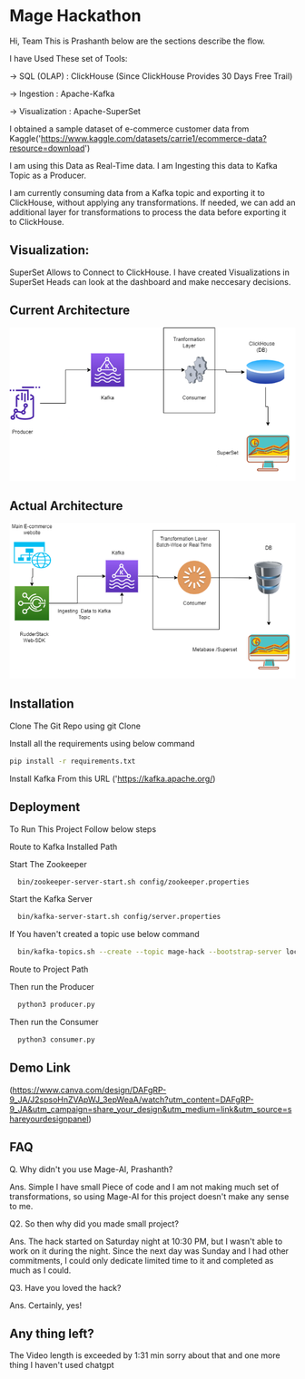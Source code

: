 
# Mage Hackathon

Hi, Team This is Prashanth below are the sections describe the flow.

I have Used These set of Tools:

 -> SQL (OLAP) : ClickHouse (Since ClickHouse Provides 30 Days Free Trail)

 -> Ingestion : Apache-Kafka

 -> Visualization : Apache-SuperSet

I obtained a sample dataset of e-commerce customer data from Kaggle('https://www.kaggle.com/datasets/carrie1/ecommerce-data?resource=download')

I am using this Data as Real-Time data. I am Ingesting this data to Kafka Topic as a Producer.

I am currently consuming data from a Kafka topic and exporting it to ClickHouse, without applying any transformations. If needed, we can add an additional layer for transformations to process the data before exporting it to ClickHouse.

## Visualization:

SuperSet Allows to Connect to ClickHouse. I have created Visualizations in SuperSet Heads can look at the dashboard and make neccesary decisions.



## Current Architecture

![](https://github.com/Iamprashanth-1/hack/blob/main/images/arch.png)

## Actual Architecture

![](https://github.com/Iamprashanth-1/hack/blob/main/images/real-arch.png)



## Installation

Clone The Git Repo using git Clone

Install all the requirements using below command

```bash
pip install -r requirements.txt
```
Install Kafka From this URL ('https://kafka.apache.org/)


## Deployment

To Run This Project Follow below steps

Route to Kafka Installed Path

Start The Zookeeper
```bash
  bin/zookeeper-server-start.sh config/zookeeper.properties 
```

Start the Kafka Server
```bash
  bin/kafka-server-start.sh config/server.properties 
```

If You haven't created a topic use below command
```bash
  bin/kafka-topics.sh --create --topic mage-hack --bootstrap-server localhost:9092 --replication-factor 1 --partitions 1

```

Route to Project Path

Then run the Producer
```bash
  python3 producer.py
```

Then run the Consumer
```bash
  python3 consumer.py
```


## Demo Link
(https://www.canva.com/design/DAFgRP-9_JA/J2spsoHnZVApWJ_3epWeaA/watch?utm_content=DAFgRP-9_JA&utm_campaign=share_your_design&utm_medium=link&utm_source=shareyourdesignpanel)
## FAQ

Q. Why didn't you use Mage-AI, Prashanth?

Ans. Simple I have small Piece of code and I am not making much set of transformations, so using Mage-AI for this project doesn't make any sense to me.

Q2. So then why did you made small project?

Ans. The hack started on Saturday night at 10:30 PM, but I wasn't able to work on it during the night. Since the next day was Sunday and I had other commitments, I could only dedicate limited time to it and completed as much as I could.

Q3. Have you loved the hack?

Ans. Certainly, yes!


## Any thing left?

The Video length is exceeded by 1:31 min sorry about that and one more thing I haven't used chatgpt